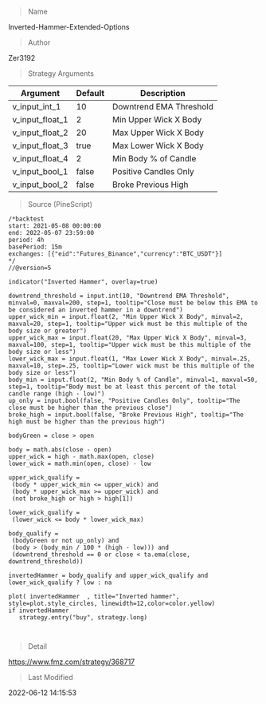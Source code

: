 
> Name

Inverted-Hammer-Extended-Options

> Author

Zer3192



> Strategy Arguments



|Argument|Default|Description|
|----|----|----|
|v_input_int_1|10|Downtrend EMA Threshold|
|v_input_float_1|2|Min Upper Wick X Body|
|v_input_float_2|20|Max Upper Wick X Body|
|v_input_float_3|true|Max Lower Wick X Body|
|v_input_float_4|2|Min Body % of Candle|
|v_input_bool_1|false|Positive Candles Only|
|v_input_bool_2|false|Broke Previous High|


> Source (PineScript)

``` pinescript
/*backtest
start: 2021-05-08 00:00:00
end: 2022-05-07 23:59:00
period: 4h
basePeriod: 15m
exchanges: [{"eid":"Futures_Binance","currency":"BTC_USDT"}]
*/
//@version=5

indicator("Inverted Hammer", overlay=true)

downtrend_threshold = input.int(10, "Downtrend EMA Threshold", minval=0, maxval=200, step=1, tooltip="Close must be below this EMA to be considered an inverted hammer in a downtrend")
upper_wick_min = input.float(2, "Min Upper Wick X Body", minval=2, maxval=20, step=1, tooltip="Upper wick must be this multiple of the body size or greater")
upper_wick_max = input.float(20, "Max Upper Wick X Body", minval=3, maxval=100, step=1, tooltip="Upper wick must be this multiple of the body size or less")
lower_wick_max = input.float(1, "Max Lower Wick X Body", minval=.25, maxval=10, step=.25, tooltip="Lower wick must be this multiple of the body size or less")
body_min = input.float(2, "Min Body % of Candle", minval=1, maxval=50, step=1, tooltip="Body must be at least this percent of the total candle range (high - low)")
up_only = input.bool(false, "Positive Candles Only", tooltip="The close must be higher than the previous close")
broke_high = input.bool(false, "Broke Previous High", tooltip="The high must be higher than the previous high")

bodyGreen = close > open

body = math.abs(close - open)
upper_wick = high - math.max(open, close)
lower_wick = math.min(open, close) - low

upper_wick_qualify =
 (body * upper_wick_min <= upper_wick) and
 (body * upper_wick_max >= upper_wick) and
 (not broke_high or high > high[1])

lower_wick_qualify =
 (lower_wick <= body * lower_wick_max)

body_qualify =
 (bodyGreen or not up_only) and
 (body > (body_min / 100 * (high - low))) and
 (downtrend_threshold == 0 or close < ta.ema(close, downtrend_threshold))

invertedHammer = body_qualify and upper_wick_qualify and lower_wick_qualify ? low : na

plot( invertedHammer  , title="Inverted hammer", style=plot.style_circles, linewidth=12,color=color.yellow)
if invertedHammer
   strategy.entry("buy", strategy.long)



```

> Detail

https://www.fmz.com/strategy/368717

> Last Modified

2022-06-12 14:15:53
